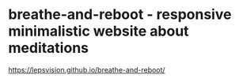 # breathe-and-reboot - responsive minimalistic website about meditations 

https://lepsvision.github.io/breathe-and-reboot/ 
